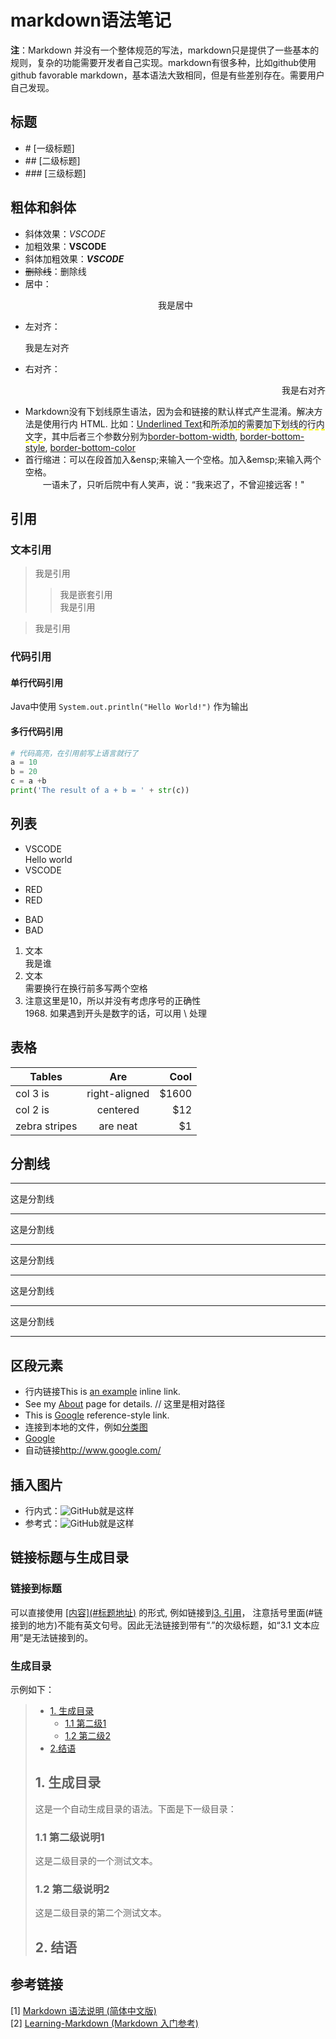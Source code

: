 # markdown语法笔记  
**注**：Markdown 并没有一个整体规范的写法，markdown只是提供了一些基本的规则，复杂的功能需要开发者自己实现。markdown有很多种，比如github使用github favorable markdown，基本语法大致相同，但是有些差别存在。需要用户自己发现。
## 标题
- \# [一级标题] 
- \## [二级标题]
- \### [三级标题]


## 粗体和斜体
- 斜体效果：*VSCODE*  
- 加粗效果：**VSCODE**  
- 斜体加粗效果：***VSCODE***  
- ~~删除线~~：删除线  
- 居中：<p align="center">我是居中</p>
- 左对齐：<p align="left">我是左对齐</p>
- 右对齐：<p align="right">我是右对齐</p>
- Markdown没有下划线原生语法，因为会和链接的默认样式产生混淆。解决方法是使用行内 HTML. 比如：<u>Underlined Text</u>和<span style="border-bottom:2px dashed yellow;">所添加的需要加下划线的行内文字</span>，其中后者三个参数分别为[border-bottom-width](http://www.w3school.com.cn/cssref/pr_border-bottom_width.asp), [border-bottom-style](http://www.w3school.com.cn/cssref/pr_border-bottom_style.asp), [border-bottom-color](http://www.w3school.com.cn/cssref/pr_border-bottom_color.asp)
- 首行缩进：可以在段首加入\&ensp;来输入一个空格。加入\&emsp;来输入两个空格。  
&emsp;&emsp;一语未了，只听后院中有人笑声，说：“我来迟了，不曾迎接远客！"  


## 引用
### 文本引用
> 我是引用  
>> 我是嵌套引用  
我是引用  

> 我是引用


### 代码引用
#### 单行代码引用  
Java中使用 `System.out.println("Hello World!")` 作为输出
#### 多行代码引用
```python 
# 代码高亮，在引用前写上语言就行了
a = 10
b = 20
c = a +b
print('The result of a + b = ' + str(c))
```

## 列表
- VSCODE  
Hello world
- VSCODE
* RED
* RED
+ BAD
+ BAD

1. 文本  
我是谁
2. 文本  
需要换行在换行前多写两个空格
10. 注意这里是10，所以并没有考虑序号的正确性  
1968\. 如果遇到开头是数字的话，可以用 \ 处理

## 表格
| Tables        | Are           | Cool  |
| ------------- |:-------------:| -----:|
| col 3 is      | right-aligned | $1600 |
| col 2 is      | centered      |   $12 |
| zebra stripes | are neat      |    $1 |
## 分割线
***
这是分割线
***
这是分割线
* * *
这是分割线
**********
这是分割线
- - - - - 
这是分割线
----------------- - -
## 区段元素
- 行内链接This is [an example](http://example.com/ "Title") inline link.  
- See my [About](/about/) page for details. // 这里是相对路径  
- This is [Google][link] reference-style link.  
- 连接到本地的文件，例如[分类图](E:\\毕业设计\\微信图片_20171214203534.png)  
- [Google][link]  
- 自动链接<http://www.google.com/>

## 插入图片
- 行内式：![GitHub](https://avatars2.githubusercontent.com/u/3265208?v=3&s=100 "GitHub,Social Coding")就是这样
- 参考式：![GitHub][github]就是这样
## 链接标题与生成目录
### 链接到标题
可以直接使用 <u>\[内容](#标题地址)</u> 的形式, 例如链接到[3. 引用](#3-引用)， 注意括号里面\(#链接到的地方)不能有英文句号。因此无法链接到带有“.”的次级标题，如“3.1 文本应用”是无法链接到的。
### 生成目录
示例如下：  
> * [1. 生成目录](#1)
>     * [1.1 第二级1](#1.1)
>     * [1.2 第二级2](#1.2)
> * [2.结语](#2)
> <h2 id="1">1. 生成目录</h2>
> 这是一个自动生成目录的语法。下面是下一级目录：
> <h3 id="1.1">1.1 第二级说明1</h3>
> 这是二级目录的一个测试文本。
> <h3 id="1.2">1.2 第二级说明2</h3>
> 这是二级目录的第二个测试文本。
> <h2 id="2">2. 结语</h2>

## 参考链接

[1] [Markdown 语法说明 (简体中文版)](http://wowubuntu.com/markdown/)  
[2] [Learning-Markdown (Markdown 入门参考)](http://xianbai.me/learn-md/article/about/readme.html)  


[github]: https://avatars2.githubusercontent.com/u/3265208?v=3&s=100 "GitHub,Social Coding"
[link]: https://avatars2.githubusercontent.com/u/3265208?v=3&s=100 "GitHub,Social Coding"